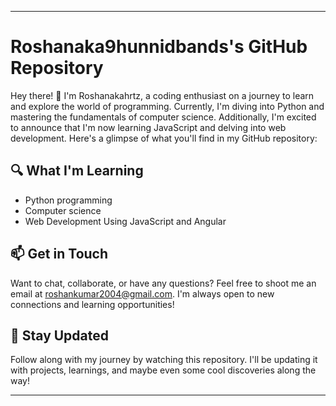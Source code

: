 
---

# Roshanaka9hunnidbands's GitHub Repository

Hey there! 👋 I'm Roshanakahrtz, a coding enthusiast on a journey to learn and explore the world of programming. Currently, I'm diving into Python and mastering the fundamentals of computer science. Additionally, I'm excited to announce that I'm now learning JavaScript and delving into web development. Here's a glimpse of what you'll find in my GitHub repository:

## 🔍 What I'm Learning
- Python programming
- Computer science
- Web Development Using JavaScript and Angular

## 📫 Get in Touch
Want to chat, collaborate, or have any questions? Feel free to shoot me an email at [roshankumar2004@gmail.com](mailto:roshankumar2004@gmail.com). I'm always open to new connections and learning opportunities!

## 🌱 Stay Updated
Follow along with my journey by watching this repository. I'll be updating it with projects, learnings, and maybe even some cool discoveries along the way!

--- 
